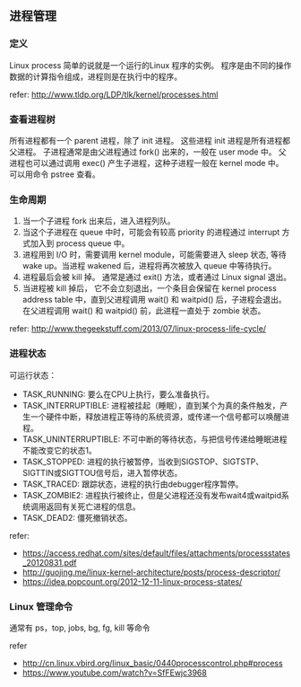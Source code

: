 ## 进程管理
### 定义
Linux process 简单的说就是一个运行的Linux 程序的实例。
程序是由不同的操作数据的计算指令组成，进程则是在执行中的程序。

refer: http://www.tldp.org/LDP/tlk/kernel/processes.html

### 查看进程树
所有进程都有一个 parent 进程，除了 init 进程。
这些进程 init 进程是所有进程都父进程。
子进程通常是由父进程通过 fork() 出来的，一般在 user mode 中。
父进程也可以通过调用 exec() 产生子进程，这种子进程一般在 kernel mode 中。  
可以用命令 pstree 查看。 

### 生命周期
1. 当一个子进程 fork 出来后，进入进程列队。
2. 当这个子进程在 queue 中时，可能会有较高 priority 的进程通过 interrupt 方式加入到 process queue 中。
3. 进程用到 I/O 时，需要调用 kernel module，可能需要进入 sleep 状态, 等待 wake up。当进程 wakened 后，进程将再次被放入 queue 中等待执行。
4. 进程最后会被 kill 掉。 通常是通过 exit() 方法，或者通过 Linux signal 退出。
5. 当进程被 kill 掉后， 它不会立刻退出，一个条目会保留在 kernel process address table 中，直到父进程调用 wait() 和 waitpid() 后，子进程会退出。在父进程调用 wait() 和 waitpid() 前，此进程一直处于 zombie 状态。

refer: http://www.thegeekstuff.com/2013/07/linux-process-life-cycle/


### 进程状态
可运行状态：

- TASK_RUNNING: 要么在CPU上执行，要么准备执行。
- TASK_INTERRUPTIBLE: 进程被挂起（睡眠），直到某个为真的条件触发，产生一个硬件中断，释放进程正等待的系统资源，或传递一个信号都可以唤醒进程。
- TASK_UNINTERRUPTIBLE: 不可中断的等待状态，与把信号传递给睡眠进程不能改变它的状态1。
- TASK_STOPPED: 进程的执行被暂停，当收到SIGSTOP、SIGTSTP、SIGTTIN或SIGTTOU信号后，进入暂停状态。
- TASK_TRACED: 跟踪状态，进程的执行由debugger程序暂停。
- TASK_ZOMBIE2: 进程执行被终止，但是父进程还没有发布wait4或waitpid系统调用返回有关死亡进程的信息。
- TASK_DEAD2: 僵死撤销状态。

refer: 
- https://access.redhat.com/sites/default/files/attachments/processstates_20120831.pdf
- http://guojing.me/linux-kernel-architecture/posts/process-descriptor/
- https://idea.popcount.org/2012-12-11-linux-process-states/

### Linux 管理命令
通常有 ps，top, jobs, bg, fg, kill 等命令

refer
- http://cn.linux.vbird.org/linux_basic/0440processcontrol.php#process
- https://www.youtube.com/watch?v=SfFEwjc3968
